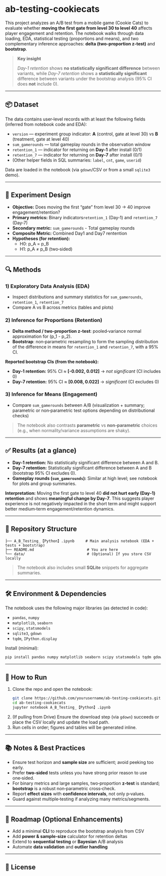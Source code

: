 # ab-testing-cookiecats

This project analyzes an A/B test from a mobile game (Cookie Cats) to evaluate whether **moving the first gate from level 30 to level 40** affects player engagement and retention. The notebook walks through data loading, EDA, statistical testing (proportions and means), and two complementary inference approaches: **delta (two‑proportion z‑test)** and **bootstrap**.

> **Key insight**
>
> *Day‑1 retention* shows **no statistically significant difference** between variants, while *Day‑7 retention* shows a **statistically significant** difference between variants under the bootstrap analysis (95% CI does **not** include 0).

---

## 📦 Dataset

The data contains user‑level records with at least the following fields (inferred from notebook code and EDA):

- `version` — experiment group indicator: **A** (control, gate at level 30) vs **B** (treatment, gate at level 40)
- `sum_gamerounds` — total gameplay rounds in the observation window
- `retention_1` — indicator for returning on **Day‑1** after install (0/1)
- `retention_7` — indicator for returning on **Day‑7** after install (0/1)
- (Other helper fields in SQL summaries: `label`, `cnt`, `game`, `userid`)

Data are loaded in the notebook (via `gdown`/CSV or from a small `sqlite3` demo).

---

## 🎯 Experiment Design

- **Objective:** Does moving the first “gate” from level 30 → 40 improve engagement/retention?
- **Primary metrics:** Binary indicators`retention_1` (Day‑1) and `retention_7` (Day‑7)
- **Secondary metric:** `sum_gamerounds` - Total gameplay rounds
- **Composite Metric:** Combined Day1 and Day7 rentention
- **Hypotheses (for retention):**
  - H0: p_A = p_B
  - H1: p_A ≠ p_B (two‑sided)

---

## 🔍 Methods

### 1) Exploratory Data Analysis (EDA)
- Inspect distributions and summary statistics for `sum_gamerounds`, `retention_1`, `retention_7`
- Compare A vs B across metrics (tables and plots)

### 2) Inference for Proportions (Retention)
- **Delta method / two‑proportion z‑test**: pooled‑variance normal approximation for \(p_1 - p_2\).
- **Bootstrap**: non‑parametric resampling to form the sampling distribution of the difference in means for `retention_1` and `retention_7`, with a 95% CI.

**Reported bootstrap CIs (from the notebook):**
- **Day‑1 retention:** 95% CI ≈ **[-0.002, 0.012]** → *not significant* (CI includes 0)
- **Day‑7 retention:** 95% CI ≈ **[0.008, 0.022]** → *significant* (CI excludes 0)

### 3) Inference for Means (Engagement)
- Compare `sum_gamerounds` between A/B (visualization + summary; parametric or non‑parametric test options depending on distributional checks)

> The notebook also contrasts **parametric** vs **non‑parametric** choices (e.g., when normality/variance assumptions are shaky).

---

## ✅ Results (at a glance)

- **Day‑1 retention:** No statistically significant difference between A and B.
- **Day‑7 retention:** Statistically significant difference between A and B (bootstrap 95% CI excludes 0).
- **Gameplay rounds (`sum_gamerounds`):** Similar at high level; see notebook for plots and group summaries.

**Interpretation:** Moving the first gate to level 40 **did not hurt early (Day‑1) retention** and shows **meaningful change by Day‑7**. This suggests player experience is not negatively impacted in the short term and might support better medium‑term engagement/retention dynamics.

---

## 🧱 Repository Structure

```
├── A_B_Testing_【Python】.ipynb     # Main analysis notebook (EDA + tests + bootstrap)
├── README.md                        # You are here
└── data/                            # (Optional) If you store CSV locally
```

> The notebook also includes small **SQLite** snippets for aggregate summaries.

---

## 🛠️ Environment & Dependencies

The notebook uses the following major libraries (as detected in code):
- `pandas`, `numpy`
- `matplotlib`, `seaborn`
- `scipy`, `statsmodels`
- `sqlite3`, `gdown`
- `tqdm`, `IPython.display`

Install (minimal):
```bash
pip install pandas numpy matplotlib seaborn scipy statsmodels tqdm gdown
```

---

## 🚀 How to Run

1. Clone the repo and open the notebook:
   ```bash
   git clone https://github.com/yourusername/ab-testing-cookiecats.git
   cd ab-testing-cookiecats
   jupyter notebook A_B_Testing_【Python】.ipynb
   ```
2. (If pulling from Drive) Ensure the download step (via `gdown`) succeeds or place the CSV locally and update the load path.
3. Run cells in order; figures and tables will be generated inline.

---

## 📚 Notes & Best Practices

- Ensure test horizon and **sample size** are sufficient; avoid peeking too early.
- Prefer **two‑sided** tests unless you have strong prior reason to use one‑sided.
- For binary metrics and large samples, two‑proportion **z‑test** is standard; **bootstrap** is a robust non‑parametric cross‑check.
- Report **effect sizes** with **confidence intervals**, not only p‑values.
- Guard against multiple‑testing if analyzing many metrics/segments.

---

## 🧭 Roadmap (Optional Enhancements)

- Add a minimal **CLI** to reproduce the bootstrap analysis from CSV
- Add **power & sample‑size** calculator for retention deltas
- Extend to **sequential testing** or **Bayesian** A/B analysis
- Automate **data validation** and **outlier handling**

---

## 📜 License

